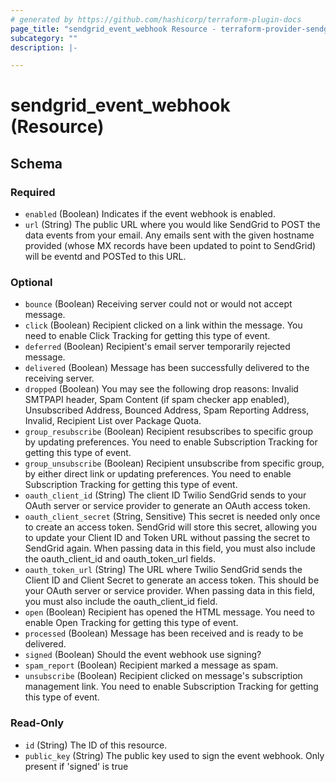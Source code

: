 ```yaml
---
# generated by https://github.com/hashicorp/terraform-plugin-docs
page_title: "sendgrid_event_webhook Resource - terraform-provider-sendgrid"
subcategory: ""
description: |-

---
```


# sendgrid_event_webhook (Resource)

<!-- schema generated by tfplugindocs -->
## Schema

### Required

- `enabled` (Boolean) Indicates if the event webhook is enabled.
- `url` (String) The public URL where you would like SendGrid to POST the data events from your email. Any emails sent with the given hostname provided (whose MX records have been updated to point to SendGrid) will be eventd and POSTed to this URL.

### Optional

- `bounce` (Boolean) Receiving server could not or would not accept message.
- `click` (Boolean) Recipient clicked on a link within the message. You need to enable Click Tracking for getting this type of event.
- `deferred` (Boolean) Recipient's email server temporarily rejected message.
- `delivered` (Boolean) Message has been successfully delivered to the receiving server.
- `dropped` (Boolean) You may see the following drop reasons: Invalid SMTPAPI header, Spam Content (if spam checker app enabled), Unsubscribed Address, Bounced Address, Spam Reporting Address, Invalid, Recipient List over Package Quota.
- `group_resubscribe` (Boolean) Recipient resubscribes to specific group by updating preferences. You need to enable Subscription Tracking for getting this type of event.
- `group_unsubscribe` (Boolean) Recipient unsubscribe from specific group, by either direct link or updating preferences. You need to enable Subscription Tracking for getting this type of event.
- `oauth_client_id` (String) The client ID Twilio SendGrid sends to your OAuth server or service provider to generate an OAuth access token.
- `oauth_client_secret` (String, Sensitive) This secret is needed only once to create an access token. SendGrid will store this secret, allowing you to update your Client ID and Token URL without passing the secret to SendGrid again. When passing data in this field, you must also include the oauth_client_id and oauth_token_url fields.
- `oauth_token_url` (String) The URL where Twilio SendGrid sends the Client ID and Client Secret to generate an access token. This should be your OAuth server or service provider. When passing data in this field, you must also include the oauth_client_id field.
- `open` (Boolean) Recipient has opened the HTML message. You need to enable Open Tracking for getting this type of event.
- `processed` (Boolean) Message has been received and is ready to be delivered.
- `signed` (Boolean) Should the event webhook use signing?
- `spam_report` (Boolean) Recipient marked a message as spam.
- `unsubscribe` (Boolean) Recipient clicked on message's subscription management link. You need to enable Subscription Tracking for getting this type of event.

### Read-Only

- `id` (String) The ID of this resource.
- `public_key` (String) The public key used to sign the event webhook. Only present if 'signed' is true
